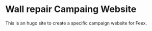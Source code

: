 # Wall repair Campaing Website
This is an hugo site to create a specific campaign website for Feex.
